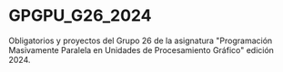# GPGPU_G26_2024
Obligatorios y proyectos del Grupo 26 de la asignatura "Programación Masivamente Paralela en Unidades de Procesamiento Gráfico" edición 2024.
